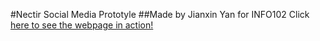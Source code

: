 #Nectir Social Media Prototyle
##Made by Jianxin Yan for INFO102
Click <a href="http://students.washington.edu/yanja/Project/index.html">here to see the webpage in action!</a>
